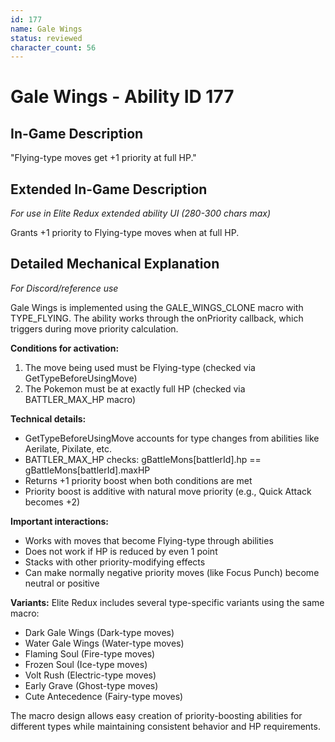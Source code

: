 ```yaml
---
id: 177
name: Gale Wings
status: reviewed
character_count: 56
---
```


# Gale Wings - Ability ID 177

## In-Game Description
"Flying-type moves get +1 priority at full HP."

## Extended In-Game Description
*For use in Elite Redux extended ability UI (280-300 chars max)*

Grants +1 priority to Flying-type moves when at full HP.

## Detailed Mechanical Explanation
*For Discord/reference use*

Gale Wings is implemented using the GALE_WINGS_CLONE macro with TYPE_FLYING. The ability works through the onPriority callback, which triggers during move priority calculation.

**Conditions for activation:**
1. The move being used must be Flying-type (checked via GetTypeBeforeUsingMove)
2. The Pokemon must be at exactly full HP (checked via BATTLER_MAX_HP macro)

**Technical details:**
- GetTypeBeforeUsingMove accounts for type changes from abilities like Aerilate, Pixilate, etc.
- BATTLER_MAX_HP checks: gBattleMons[battlerId].hp == gBattleMons[battlerId].maxHP
- Returns +1 priority boost when both conditions are met
- Priority boost is additive with natural move priority (e.g., Quick Attack becomes +2)

**Important interactions:**
- Works with moves that become Flying-type through abilities
- Does not work if HP is reduced by even 1 point
- Stacks with other priority-modifying effects
- Can make normally negative priority moves (like Focus Punch) become neutral or positive

**Variants:**
Elite Redux includes several type-specific variants using the same macro:
- Dark Gale Wings (Dark-type moves)
- Water Gale Wings (Water-type moves) 
- Flaming Soul (Fire-type moves)
- Frozen Soul (Ice-type moves)
- Volt Rush (Electric-type moves)
- Early Grave (Ghost-type moves)
- Cute Antecedence (Fairy-type moves)

The macro design allows easy creation of priority-boosting abilities for different types while maintaining consistent behavior and HP requirements.